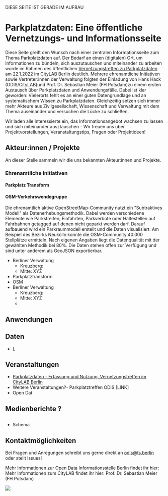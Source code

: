 DIESE SEITE IST GERADE IM AUFBAU

# Parkplatzdaten: Eine öffentliche Vernetzungs- und Informationsseite

Diese Seite greift den Wunsch nach einer zentralen Informationsseite zum Thema Parkplatzdaten auf. Der Bedarf an einen (digitalen) Ort, um Informationen zu bündeln, sich auszutauschen und miteinander zu arbeiten wurde im Rahmen des öffentlichen [Vernetzungstreffen zu Parkplatzdaten](https://odis-berlin.de/aktuelles/2022-12-01-parkplatztreffen/) am 22.1.2022 im CityLAB Berlin deutlich. Mehrere ehrenamtliche Initiativen sowie Vertreter:innen der Verwaltung folgten der Einladung von Hans Hack (ODIS/CityLAB)und Prof. Dr. Sebastian Meier (FH Potsdam)zu einem ersten Austausch über Parkplatzdaten und Anwendungsfälle. Dabei ist klar geworden: Vielerorts fehlt es an einer guten Datengrundlage und an systematischem Wissen zu Parkplatzdaten. Gleichzeitig setzen sich immer mehr Akteure aus Zivilgesellschaft, Wissenschaft und Verwaltung mit dem Thema auseinander und versuchen die Lücke zu schließen. 

Wir laden alle Interessierte ein, das Informationsangebot wachsen zu lassen und sich miteinander ausztauschen - Wir freuen uns über Projektvorstellungen, Veranstaltungstips, Fragen oder Projektideen!

## Akteur:innen / Projekte
An dieser Stelle sammeln wir die uns bekannten Akteur:innen und Projekte. 

### Ehrenamtliche Initiativen


#### Parkplatz Transform

#### OSM-Verkehrswendegruppe
Die ehrenamtlich aktive OpenStreetMap-Community nutzt ein "Subtraktives Modell" als Datenerhebungsmethodik. Dabei werden verschiedene Elemente wie Parkstreifen, Einfahrten, Parkverbote oder Haltestellen auf Fahrbahnen getagged auf denen nicht geparkt werden darf. Darauf aufbauend wird ein Parkraummodell erstellt und die Daten visualisiert. Am Beispiel des Bezirks Neukölln konnte die OSM-Community 40.000 Stellplätze ermitteln. Nach eigenen Angaben liegt die Datenqualität mit der gewählten Methodik bei 80%. Die Daten stehen offen zur Verfügung und sind unter anderem als GeoJSON exportierbar. 

- Berliner Verwaltung
  - Kreuzberg: 
  - Mitte: XYZ
- Parkplatztransform
- OSM 
- Berliner Verwaltung
  - Kreuzberg: 
  - Mitte: XYZ
  - 

## Anwendungen 

## Daten
- L

## Veranstaltungen 
- [Parkplatzdaten - Erfassung und Nutzung. Vernetzungstreffen im CityLAB Berlin](https://citylab-berlin.org/de/events/parkplatzdaten-erfassung-und-nutzung/)
- Weitere Veranstaltungen?- Parkplatztreffen ODIS [LINK]
- Open Dat 

## Medienberichte ?

## 
- Schema 


## Kontaktmöglichkeiten 
Bei Fragen und Anregungen schreibt uns gerne direkt an odis@ts.berlin oder stellt Issues!

Mehr Informationen zur Open Data Informationsstelle Berlin findet ihr hier:
Mehr Informationen zum CityLAB findet ihr hier:
Prof. Dr. Sebastian Meier (FH Potsdam)



[<img src="https://odis-berlin.de/assets/images/page/odis-logo_contact.png">](./verwaltung.md)


